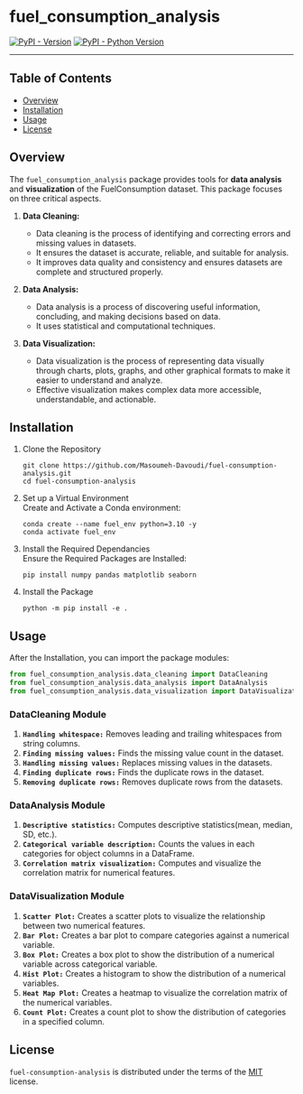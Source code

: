 # fuel_consumption_analysis

[![PyPI - Version](https://img.shields.io/pypi/v/fuel-consumption-analysis.svg)](https://pypi.org/project/fuel-consumption-analysis)
[![PyPI - Python Version](https://img.shields.io/pypi/pyversions/fuel-consumption-analysis.svg)](https://pypi.org/project/fuel-consumption-analysis)

-----

## Table of Contents
- [Overview](#overview)
- [Installation](#installation)
- [Usage](#usage)
- [License](#license)

## Overview
The `fuel_consumption_analysis` package provides tools for **data analysis** and **visualization** of the FuelConsumption dataset.
This package focuses on three critical aspects.

1. **Data Cleaning:**
   - Data cleaning is the process of identifying and correcting errors and missing values in datasets.
   - It ensures the dataset is accurate, reliable, and suitable for analysis.
   - It improves data quality and consistency and ensures datasets are complete and structured properly.
     
2. **Data Analysis:**  
   - Data analysis is a process of discovering useful information, concluding, and making decisions based on data.
   - It uses statistical and computational techniques.
      
3. **Data Visualization:**
   - Data visualization is the process of representing data visually through charts, plots, graphs, and other graphical formats to make it easier to understand and    analyze.
   - Effective visualization makes complex data more accessible, understandable, and actionable.

## Installation
1. Clone the Repository
   ```console
   git clone https://github.com/Masoumeh-Davoudi/fuel-consumption-analysis.git
   cd fuel-consumption-analysis
   ```
2. Set up a Virtual Environment     
   Create and Activate a Conda environment:
   
   ```console
   conda create --name fuel_env python=3.10 -y
   conda activate fuel_env
   ```
4. Install the Required Dependancies      
   Ensure the Required Packages are Installed:
   
   ```console
   pip install numpy pandas matplotlib seaborn
   ```
5. Install the Package
   ```console
   python -m pip install -e .
   ```
## Usage 
After the Installation, you can import the package modules:
```python
from fuel_consumption_analysis.data_cleaning import DataCleaning
from fuel_consumption_analysis.data_analysis import DataAnalysis
from fuel_consumption_analysis.data_visualization import DataVisualization
```
### DataCleaning Module
1. **`Handling whitespace:`** Removes leading and trailing whitespaces from string columns.
2. **`Finding missing values:`** Finds the missing value count in the dataset.
3. **`Handling missing values:`** Replaces missing values in the datasets.
4. **`Finding duplicate rows:`** Finds the duplicate rows in the dataset.
5. **`Removing duplicate rows:`** Removes duplicate rows from the datasets.

### DataAnalysis Module
1. **`Descriptive statistics:`** Computes descriptive statistics(mean, median, SD, etc.).
2. **`Categorical variable description:`** Counts the values in each categories for object columns in a DataFrame.
3. **`Correlation matrix visualization:`** Computes and visualize the correlation matrix for numerical features.
   
### DataVisualization Module
1. **`Scatter Plot:`** Creates a scatter plots to visualize the relationship between two numerical features.
2. **`Bar Plot:`** Creates a bar plot to compare categories against a numerical variable.
3. **`Box Plot:`** Creates a box plot to show the distribution of a numerical variable across categorical variable.
4. **`Hist Plot:`** Creates a histogram to show the distribution of a numerical variables.
5. **`Heat Map Plot:`** Creates a heatmap to visualize the correlation matrix of  the numerical variables.
6. **`Count Plot:`** Creates a count plot to show the distribution of categories in a specified column.

## License

`fuel-consumption-analysis` is distributed under the terms of the [MIT](https://spdx.org/licenses/MIT.html) license.
